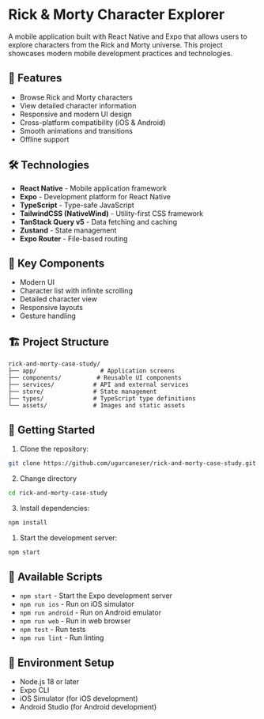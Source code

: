 # Rick & Morty Character Explorer

A mobile application built with React Native and Expo that allows users to explore characters from the Rick and Morty universe. This project showcases modern mobile development practices and technologies.

## 🚀 Features

- Browse Rick and Morty characters
- View detailed character information
- Responsive and modern UI design
- Cross-platform compatibility (iOS & Android)
- Smooth animations and transitions
- Offline support

## 🛠 Technologies

- **React Native** - Mobile application framework
- **Expo** - Development platform for React Native
- **TypeScript** - Type-safe JavaScript
- **TailwindCSS (NativeWind)** - Utility-first CSS framework
- **TanStack Query v5** - Data fetching and caching
- **Zustand** - State management
- **Expo Router** - File-based routing

## 📱 Key Components

- Modern UI
- Character list with infinite scrolling
- Detailed character view
- Responsive layouts
- Gesture handling

## 🏗 Project Structure

```
rick-and-morty-case-study/
├── app/                  # Application screens
├── components/          # Reusable UI components
├── services/           # API and external services
├── store/              # State management
├── types/              # TypeScript type definitions
└── assets/             # Images and static assets
```

## 🚦 Getting Started

1. Clone the repository:
```bash
git clone https://github.com/ugurcaneser/rick-and-morty-case-study.git
```
2. Change directory

```bash
cd rick-and-morty-case-study
```

3. Install dependencies:
```bash
npm install
```

1. Start the development server:
```bash
npm start
```

## 📱 Available Scripts

- `npm start` - Start the Expo development server
- `npm run ios` - Run on iOS simulator
- `npm run android` - Run on Android emulator
- `npm run web` - Run in web browser
- `npm test` - Run tests
- `npm run lint` - Run linting

## 🔧 Environment Setup

- Node.js 18 or later
- Expo CLI
- iOS Simulator (for iOS development)
- Android Studio (for Android development)